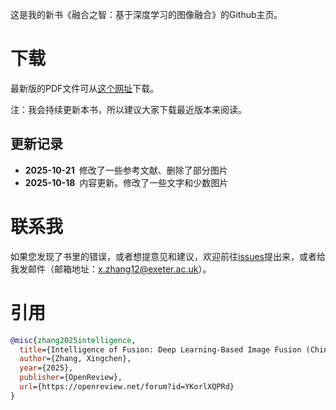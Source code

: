 这是我的新书《融合之智：基于深度学习的图像融合》的Github主页。

# 下载

最新版的PDF文件可从[这个网址](https://xingchenzhang.github.io/imagefusionbook/)下载。

注：我会持续更新本书，所以建议大家下载最近版本来阅读。

## 更新记录
* **2025-10-21** 修改了一些参考文献、删除了部分图片
* **2025-10-18** 内容更新。修改了一些文字和少数图片

# 联系我

如果您发现了书里的错误，或者想提意见和建议，欢迎前往[issues](https://github.com/xingchenzhang/ImageFusion-Book/issues)提出来，或者给我发邮件（邮箱地址：x.zhang12@exeter.ac.uk）。


# 引用

```bibtex
@misc{zhang2025intelligence,
  title={Intelligence of Fusion: Deep Learning-Based Image Fusion (Chinese Monograph)},
  author={Zhang, Xingchen},
  year={2025},
  publisher={OpenReview},
  url={https://openreview.net/forum?id=YKorlXQPRd}
}
